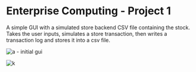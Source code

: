 # Enterprise Computing - Project 1

A simple GUI with a simulated store backend CSV file containing the stock. Takes the user inputs, simulates a store transaction, then writes a transaction log and stores it into a csv file.


![a - initial gui](https://github.com/webbanthony/Simple-GUI/assets/94264360/172ee811-b7f8-4226-960f-004e35cd4835)


![k](https://github.com/webbanthony/Simple-GUI/assets/94264360/5d2f36a7-698b-4276-a8ea-d02dc9dd9c82)
